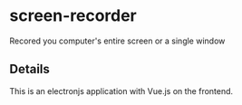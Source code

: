# screen-recorder
Recored you computer's entire screen or a single window

## Details

This is an electronjs application with Vue.js on the frontend.
